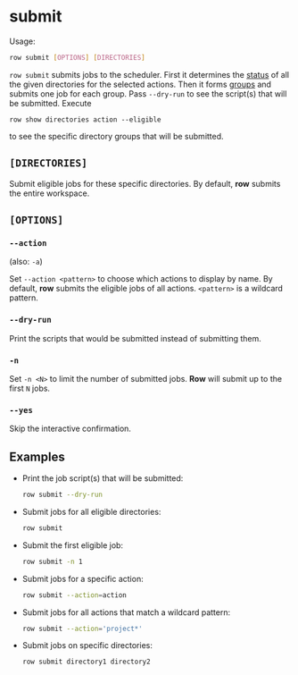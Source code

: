 # submit

Usage:
```bash
row submit [OPTIONS] [DIRECTORIES]
```

`row submit` submits jobs to the scheduler. First it determines the
[status](../guide/concepts/status.md) of all the given directories for the selected
actions. Then it forms [groups](../workflow/action/group.md) and submits one job for
each group. Pass `--dry-run` to see the script(s) that will be submitted. Execute
```
row show directories action --eligible
```
to see the specific directory groups that will be submitted.

## `[DIRECTORIES]`

Submit eligible jobs for these specific directories. By default, **row** submits
the entire workspace.
## `[OPTIONS]`

### `--action`

(also: `-a`)

Set `--action <pattern>` to choose which actions to display by name. By default, **row**
submits the eligible jobs of all actions. `<pattern>` is a wildcard pattern.

### `--dry-run`

Print the scripts that would be submitted instead of submitting them.

### `-n`

Set `-n <N>` to limit the number of submitted jobs. **Row** will submit up to the first
`N` jobs.

### `--yes`

Skip the interactive confirmation.

## Examples

* Print the job script(s) that will be submitted:
  ```bash
  row submit --dry-run
  ```
* Submit jobs for all eligible directories:
  ```bash
  row submit
  ```
* Submit the first eligible job:
  ```bash
  row submit -n 1
  ```
* Submit jobs for a specific action:
  ```bash
  row submit --action=action
  ```
* Submit jobs for all actions that match a wildcard pattern:
  ```bash
  row submit --action='project*'
  ```
* Submit jobs on specific directories:
  ```bash
  row submit directory1 directory2
  ```
